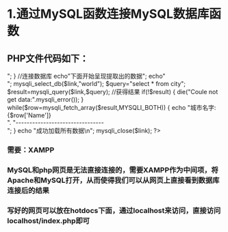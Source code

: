 # 1.通过MySQL函数连接MySQL数据库函数
## PHP文件代码如下：
<?php
$server="localhost";
$username="root";
$password="012025";
$link=mysqli_connect($server,$username,$password);
if($link)
{
echo"数据库已经成功连接了！";
echo"<br>";
}
//连接数据库


echo"下面开始呈现提取出的数据";
echo"<br>";
mysqli_select_db($link,"world");

$query="select * from city";
$result=mysqli_query($link,$query);
//获得结果


if(!$result)
{
die("Coule not get data:".mysqli_error());
}
while($row=mysqli_fetch_array($result,MYSQLI_BOTH))
{
echo "城市名字:{$row['Name']}  <br> ".
         "--------------------------------<br>";
} 
	echo "成功加载所有数据\n";
mysqli_close($link);
?>

### 需要：XAMPP
### MySQL和php网页是无法直接连接的，需要XAMPP作为中间项，将Apache和MySQL打开，从而使得我们可以从网页上直接看到数据库连接后的结果
### 写好的网页可以放在hotdocs下面，通过localhost来访问，直接访问localhost/index.php即可
